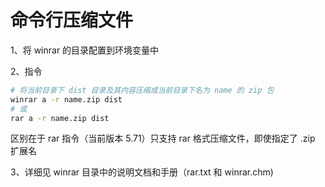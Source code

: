 # 命令行压缩文件

1、将 winrar 的目录配置到环境变量中

2、指令

```bash
# 将当前目录下 dist 目录及其内容压缩成当前目录下名为 name 的 zip 包
winrar a -r name.zip dist
# 或
rar a -r name.zip dist
```

区别在于 rar 指令（当前版本 5.71）只支持 rar 格式压缩文件，即使指定了 .zip 扩展名

3、详细见 winrar 目录中的说明文档和手册（rar.txt 和 winrar.chm)
